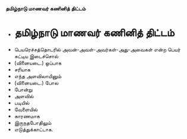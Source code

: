 **தமிழ்நாடு மாணவர் கணினித் திட்டம்**
- # தமிழ்நாடு மாணவர் கணினித் திட்டம்
- பெயரெச்சத்தொடரில் அவன்-அவள்-அவர்கள்-அது-அவைகள் என்ற பெயர் சுட்டிய இடைச்சொல்
- (வினையடை.) ஒப்பாக
- சரியாக
- எந்த அளவிலாயினும்
- (வினையடை.) போல
- போன்று
- அளவில்
- படியில்
- வேளையில்
- காரணமாக
- இருநதபோதிலும்
- எடுத்துக்காட்டாக.

